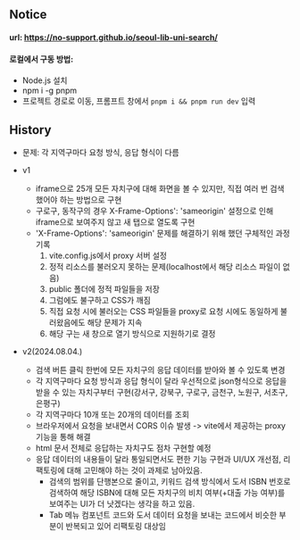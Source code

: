 ## Notice

#### url: https://no-support.github.io/seoul-lib-uni-search/

#### 로컬에서 구동 방법:

- Node.js 설치
- npm i -g pnpm
- 프로젝트 경로로 이동, 프롬프트 창에서 `pnpm i && pnpm run dev` 입력

## History

- 문제: 각 지역구마다 요청 방식, 응답 형식이 다름
- v1

  - iframe으로 25개 모든 자치구에 대해 화면을 볼 수 있지만, 직접 여러 번 검색했어야 하는 방법으로 구현
  - 구로구, 동작구의 경우 X-Frame-Options': 'sameorigin' 설정으로 인해 iframe으로 보여주지 않고 새 탭으로 열도록 구현
  - 'X-Frame-Options': 'sameorigin' 문제를 해결하기 위해 했던 구체적인 과정 기록
    1. vite.config.js에서 proxy 서버 설정
    2. 정적 리소스를 불러오지 못하는 문제(localhost에서 해당 리소스 파일이 없음)
    3. public 폴더에 정적 파일들을 저장
    4. 그럼에도 불구하고 CSS가 깨짐
    5. 직접 요청 시에 불러오는 CSS 파일들을 proxy로 요청 시에도 동일하게 불러왔음에도 해당 문제가 지속
    6. 해당 구는 새 창으로 열기 방식으로 지원하기로 결정

- v2(2024.08.04.)
  - 검색 버튼 클릭 한번에 모든 자치구의 응답 데이터를 받아와 볼 수 있도록 변경
  - 각 지역구마다 요청 방식과 응답 형식이 달라 우선적으로 json형식으로 응답을 받을 수 있는 자치구부터 구현(강서구, 강북구, 구로구, 금천구, 노원구, 서초구, 은평구)
  - 각 지역구마다 10개 또는 20개의 데이터를 조회
  - 브라우저에서 요청을 보내면서 CORS 이슈 발생 -> vite에서 제공하는 proxy 기능을 통해 해결
  - html 문서 전체로 응답하는 자치구도 점차 구현할 예정
  - 응답 데이터의 내용들이 달라 통일되면서도 편한 기능 구현과 UI/UX 개선점, 리팩토링에 대해 고민해야 하는 것이 과제로 남아있음.
    - 검색의 범위를 단행본으로 줄이고, 키워드 검색 방식에서 도서 ISBN 번호로 검색하여 해당 ISBN에 대해 모든 자치구의 비치 여부(+대출 가능 여부)를 보여주는 UI가 더 낫겠다는 생각을 하고 있음.
    - Tab 메뉴 컴포넌트 코드와 도서 데이터 요청을 보내는 코드에서 비슷한 부분이 반복되고 있어 리팩토링 대상임
